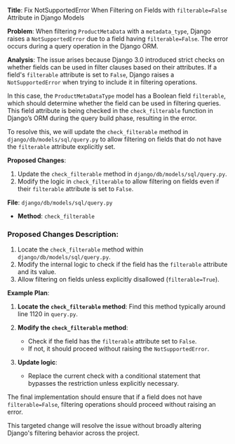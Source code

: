 **Title**: Fix NotSupportedError When Filtering on Fields with `filterable=False` Attribute in Django Models

**Problem**:
When filtering `ProductMetaData` with a `metadata_type`, Django raises a `NotSupportedError` due to a field having `filterable=False`. The error occurs during a query operation in the Django ORM.

**Analysis**:
The issue arises because Django 3.0 introduced strict checks on whether fields can be used in filter clauses based on their attributes. If a field's `filterable` attribute is set to `False`, Django raises a `NotSupportedError` when trying to include it in filtering operations. 

In this case, the `ProductMetaDataType` model has a Boolean field `filterable`, which should determine whether the field can be used in filtering queries. This field attribute is being checked in the `check_filterable` function in Django’s ORM during the query build phase, resulting in the error.

To resolve this, we will update the `check_filterable` method in `django/db/models/sql/query.py` to allow filtering on fields that do not have the `filterable` attribute explicitly set.

**Proposed Changes**:
1. Update the `check_filterable` method in `django/db/models/sql/query.py`.
2. Modify the logic in `check_filterable` to allow filtering on fields even if their `filterable` attribute is set to `False`. 

**File**: `django/db/models/sql/query.py`
- **Method**: `check_filterable`

### Proposed Changes Description:
1. Locate the `check_filterable` method within `django/db/models/sql/query.py`.
2. Modify the internal logic to check if the field has the `filterable` attribute and its value.
3. Allow filtering on fields unless explicitly disallowed (`filterable=True`).

**Example Plan**:
1. **Locate the `check_filterable` method**: Find this method typically around line 1120 in `query.py`.
2. **Modify the `check_filterable` method**:
    - Check if the field has the `filterable` attribute set to `False`.
    - If not, it should proceed without raising the `NotSupportedError`.

3. **Update logic**:
    - Replace the current check with a conditional statement that bypasses the restriction unless explicitly necessary.

The final implementation should ensure that if a field does not have `filterable=False`, filtering operations should proceed without raising an error.

This targeted change will resolve the issue without broadly altering Django's filtering behavior across the project.